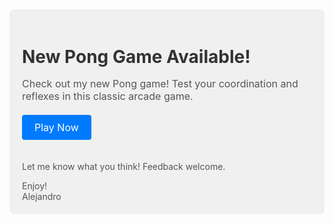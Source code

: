 <div style="background-color: #f0f0f0; padding: 20px; border-radius: 8px;">
  <h1 style="color: #333; font-size: 28px; margin-bottom: 10px;">New Pong Game Available!</h1>
  <p style="color: #555; font-size: 16px; margin-bottom: 20px;">
    Check out my new Pong game! Test your coordination and reflexes in this classic arcade game.
  </p>
  <a href="https://ponggamejs.onrender.com" target="_blank" style="display: inline-block; background-color: #007bff; color: #fff; text-decoration: none; padding: 10px 20px; border-radius: 4px; font-size: 16px; margin-bottom: 20px;">
    Play Now
  </a>
  <p style="color: #555; font-size: 14px; margin-bottom: 0;">
    Let me know what you think! Feedback welcome.
  </p>
  <p style="color: #555; font-size: 14px; margin-bottom: 0;">
    Enjoy!<br>
    Alejandro
  </p>
</div>
